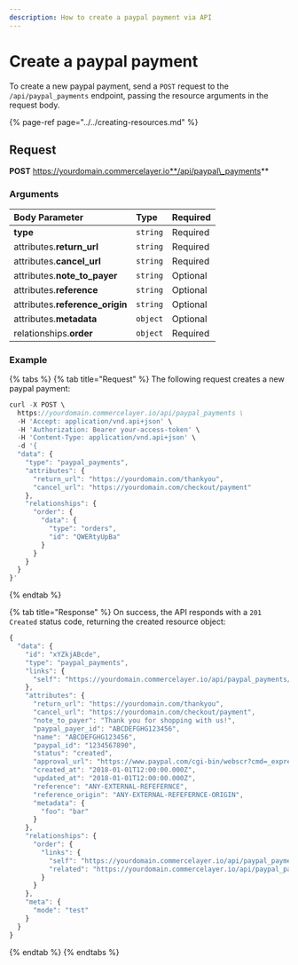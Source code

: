 ```yaml
---
description: How to create a paypal payment via API
---
```


# Create a paypal payment

To create a new paypal payment, send a `POST` request to the `/api/paypal_payments` endpoint, passing the resource arguments in the request body.

{% page-ref page="../../creating-resources.md" %}

## Request

**POST** https://yourdomain.commercelayer.io**/api/paypal\_payments**

### Arguments

| Body Parameter | Type | Required |
| :--- | :--- | :--- |
| **type** | `string` | Required |
| attributes.**return\_url** | `string` | Required |
| attributes.**cancel\_url** | `string` | Required |
| attributes.**note\_to\_payer** | `string` | Optional |
| attributes.**reference** | `string` | Optional |
| attributes.**reference\_origin** | `string` | Optional |
| attributes.**metadata** | `object` | Optional |
| relationships.**order** | `object` | Required |

### Example

{% tabs %}
{% tab title="Request" %}
The following request creates a new paypal payment:

```javascript
curl -X POST \
  https://yourdomain.commercelayer.io/api/paypal_payments \
  -H 'Accept: application/vnd.api+json' \
  -H 'Authorization: Bearer your-access-token' \
  -H 'Content-Type: application/vnd.api+json' \
  -d '{
  "data": {
    "type": "paypal_payments",
    "attributes": {
      "return_url": "https://yourdomain.com/thankyou",
      "cancel_url": "https://yourdomain.com/checkout/payment"
    },
    "relationships": {
      "order": {
        "data": {
          "type": "orders",
          "id": "QWERtyUpBa"
        }
      }
    }
  }
}'
```
{% endtab %}

{% tab title="Response" %}
On success, the API responds with a `201 Created` status code, returning the created resource object:

```javascript
{
  "data": {
    "id": "xYZkjABcde",
    "type": "paypal_payments",
    "links": {
      "self": "https://yourdomain.commercelayer.io/api/paypal_payments/xYZkjABcde"
    },
    "attributes": {
      "return_url": "https://yourdomain.com/thankyou",
      "cancel_url": "https://yourdomain.com/checkout/payment",
      "note_to_payer": "Thank you for shopping with us!",
      "paypal_payer_id": "ABCDEFGHG123456",
      "name": "ABCDEFGHG123456",
      "paypal_id": "1234567890",
      "status": "created",
      "approval_url": "https://www.paypal.com/cgi-bin/webscr?cmd=_express-checkout&token=EC-1234567890ABCDEFGHG",
      "created_at": "2018-01-01T12:00:00.000Z",
      "updated_at": "2018-01-01T12:00:00.000Z",
      "reference": "ANY-EXTERNAL-REFEFERNCE",
      "reference_origin": "ANY-EXTERNAL-REFEFERNCE-ORIGIN",
      "metadata": {
        "foo": "bar"
      }
    },
    "relationships": {
      "order": {
        "links": {
          "self": "https://yourdomain.commercelayer.io/api/paypal_payments/xYZkjABcde/relationships/order",
          "related": "https://yourdomain.commercelayer.io/api/paypal_payments/xYZkjABcde/order"
        }
      }
    },
    "meta": {
      "mode": "test"
    }
  }
}
```
{% endtab %}
{% endtabs %}

